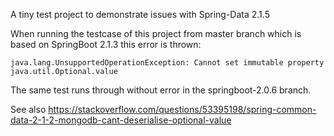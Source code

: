 A tiny test project to demonstrate issues with Spring-Data 2.1.5

When running the testcase of this project from master branch which is based on SpringBoot 2.1.3 this error is thrown:

```
java.lang.UnsupportedOperationException: Cannot set immutable property java.util.Optional.value
```

The same test runs through without error in the springboot-2.0.6 branch.

See also https://stackoverflow.com/questions/53395198/spring-common-data-2-1-2-mongodb-cant-deserialise-optional-value
